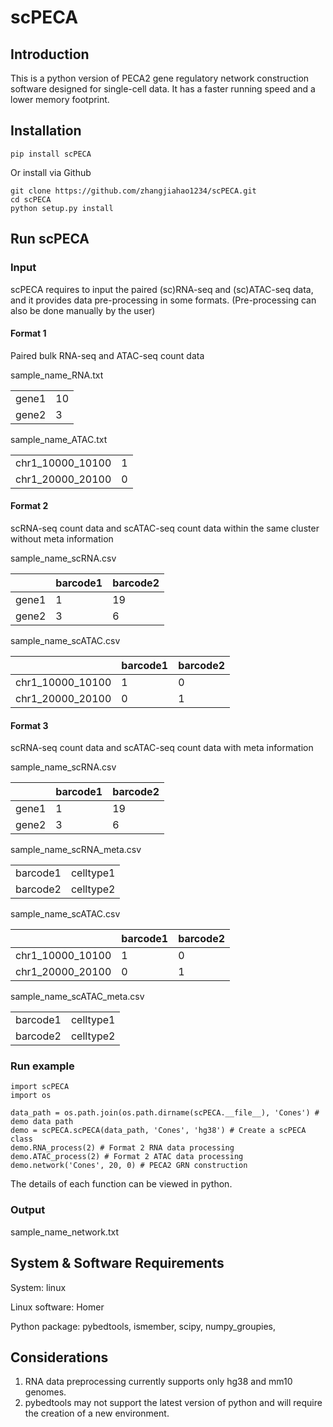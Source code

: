 # scPECA
## Introduction
This is a python version of PECA2 gene regulatory 
network construction software designed for single-cell data.
It has a faster running speed and a lower memory footprint.

## Installation
```commandline
pip install scPECA
```
Or install via Github
```commandline
git clone https://github.com/zhangjiahao1234/scPECA.git
cd scPECA
python setup.py install
```

## Run scPECA
### Input
scPECA requires to input the paired (sc)RNA-seq and (sc)ATAC-seq data,
and it provides data pre-processing in some formats. 
(Pre-processing can also be done manually by the user)
#### Format 1
Paired bulk RNA-seq and ATAC-seq count data

sample_name_RNA.txt

<table>
    <tr>
  		<td>gene1</td> 
        <td>10</td>
    </tr>
    <tr>
        <td>gene2</td> 
        <td>3</td>
    </tr>
</table>

sample_name_ATAC.txt


<table>
    <tr>
  		<td>chr1_10000_10100</td> 
        <td>1</td>
    </tr>
    <tr>
        <td>chr1_20000_20100 </td> 
        <td>0</td>
    </tr>
</table>

#### Format 2
scRNA-seq count data and scATAC-seq count data within the same cluster
without meta information

sample_name_scRNA.csv

|        | barcode1 | barcode2 |
|--------|----------|----------|
| gene1  | 1        | 19       |
| gene2  | 3        | 6        |

sample_name_scATAC.csv

|                  | barcode1 | barcode2 |
|------------------|----------|----------|
| chr1_10000_10100 | 1        | 0        |
| chr1_20000_20100 | 0        | 1        |

#### Format 3
scRNA-seq count data and scATAC-seq count data 
with meta information

sample_name_scRNA.csv

|        | barcode1 | barcode2 |
|--------|----------|----------|
| gene1  | 1        | 19       |
| gene2  | 3        | 6        |

sample_name_scRNA_meta.csv

<table>
    <tr>
  		<td>barcode1</td> 
        <td>celltype1</td>
    </tr>
    <tr>
        <td>barcode2</td> 
        <td>celltype2</td>
    </tr>
</table>

sample_name_scATAC.csv

|                  | barcode1 | barcode2 |
|------------------|----------|----------|
| chr1_10000_10100 | 1        | 0        |
| chr1_20000_20100 | 0        | 1        |

sample_name_scATAC_meta.csv

<table>
    <tr>
  		<td>barcode1</td> 
        <td>celltype1</td>
    </tr>
    <tr>
        <td>barcode2</td> 
        <td>celltype2</td>
    </tr>
</table>

### Run example

```commandline
import scPECA
import os

data_path = os.path.join(os.path.dirname(scPECA.__file__), 'Cones') # demo data path
demo = scPECA.scPECA(data_path, 'Cones', 'hg38') # Create a scPECA class
demo.RNA_process(2) # Format 2 RNA data processing
demo.ATAC_process(2) # Format 2 ATAC data processing
demo.network('Cones', 20, 0) # PECA2 GRN construction
```

The details of each function can be viewed in python.

### Output 
sample_name_network.txt

## System & Software Requirements
System: linux

Linux software: Homer

Python package: pybedtools, ismember, scipy, numpy_groupies, 

## Considerations

1. RNA data preprocessing currently supports only hg38 and mm10 genomes.
2. pybedtools may not support the latest version of 
python and will require the creation of a new environment.



